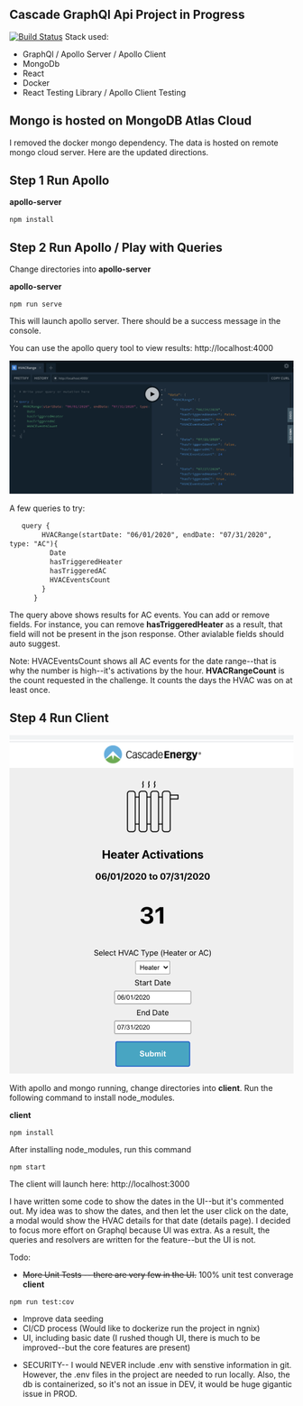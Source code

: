 ## Cascade GraphQl Api Project in Progress

[![Build Status](https://travis-ci.com/doohinkus/cascade-graphQl-api.svg?branch=master)](https://travis-ci.com/doohinkus/cascade-graphQl-api)
Stack used:

- GraphQl / Apollo Server / Apollo Client
- MongoDb
- React
- Docker
- React Testing Library / Apollo Client Testing

## Mongo is hosted on MongoDB Atlas Cloud

I removed the docker mongo dependency. The data is hosted on remote mongo cloud server. Here are the updated directions.

## Step 1 Run Apollo

**apollo-server**

```
npm install
```

## Step 2 Run Apollo / Play with Queries

Change directories into **apollo-server**

**apollo-server**

```
npm run serve
```

This will launch apollo server. There should be a success message in the console.

You can use the apollo query tool to view results:
http://localhost:4000

![Graphql](images/graphql.png)

A few queries to try:

```
   query {
        HVACRange(startDate: "06/01/2020", endDate: "07/31/2020", type: "AC"){
          Date
          hasTriggeredHeater
          hasTriggeredAC
          HVACEventsCount
        }
      }
```

The query above shows results for AC events. You can add or remove fields. For instance, you can remove **hasTriggeredHeater** as a result, that field will not be present in the json response. Other avialable fields should auto suggest.

Note: HVACEventsCount shows all AC events for the date range--that is why the number is high--it's activations by the hour. **HVACRangeCount** is the count requested in the challenge. It counts the days the HVAC was on at least once.

## Step 4 Run Client

![Cascade](images/cascade.png)

With apollo and mongo running, change directories into **client**. Run the following command to install node_modules.

**client**

```
npm install
```

After installing node_modules, run this command

```
npm start
```

The client will launch here:
http://localhost:3000

I have written some code to show the dates in the UI--but it's commented out. My idea was to show the dates, and then let the user click on the date, a modal would show the HVAC details for that date (details page). I decided to focus more effort on Graphql because UI was extra. As a result, the queries and resolvers are written for the feature--but the UI is not.

Todo:

- ~~More Unit Tests -- there are very few in the UI.~~ 100% unit test converage
  **client**

```
npm run test:cov
```

- Improve data seeding
- CI/CD process (Would like to dockerize run the project in ngnix)
- UI, including basic date (I rushed though UI, there is much to be improved--but the core features are present)

* SECURITY-- I would NEVER include .env with senstive information in git. However, the .env files in the project are needed to run locally. Also, the db is containerized, so it's not an issue in DEV, it would be huge gigantic issue in PROD.
